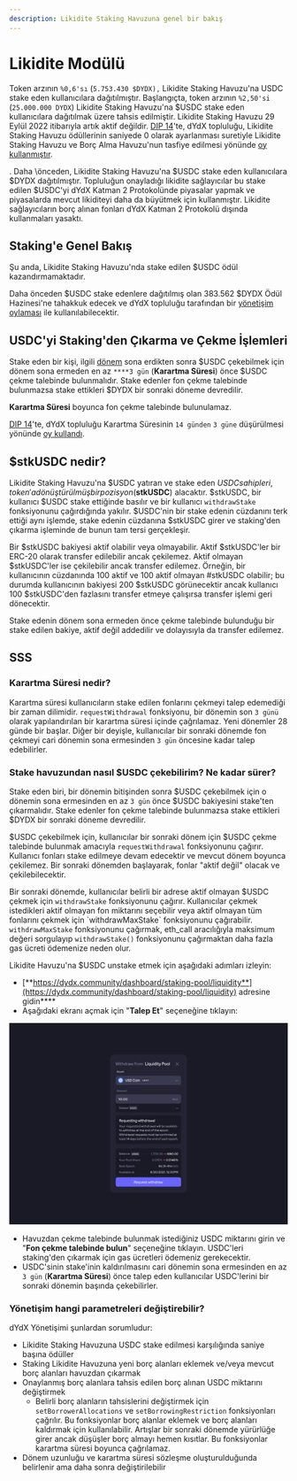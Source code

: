 ```yaml
---
description: Likidite Staking Havuzuna genel bir bakış
---
```


# Likidite Modülü

Token arzının `%0,6'sı` (`5.753.430 $DYDX),` Likidite Staking Havuzu'na USDC stake eden kullanıcılara dağıtılmıştır. Başlangıçta, token arzının `%2,50'si` (`25.000.000 DYDX`) Likidite Staking Havuzu'na $USDC stake eden kullanıcılara dağıtılmak üzere tahsis edilmiştir. Likidite Staking Havuzu 29 Eylül 2022 itibarıyla artık aktif değildir. [DIP 14](https://github.com/dydxfoundation/dip/blob/master/content/dips/DIP-14.md)'te, dYdX topluluğu, Likidite Staking Havuzu ödüllerinin saniyede 0 olarak ayarlanması suretiyle Likidite Staking Havuzu ve Borç Alma Havuzu'nun tasfiye edilmesi yönünde [oy kullanmıştır](https://dydx.community/dashboard/proposal/7).

.
Daha \\önceden, Likidite Staking Havuzu'na $USDC stake eden kullanıcılara $DYDX dağıtılmıştır. Topluluğun onayladığı likidite sağlayıcılar bu stake edilen $USDC'yi dYdX Katman 2 Protokolünde piyasalar yapmak ve piyasalarda mevcut likiditeyi daha da büyütmek için kullanmıştır. Likidite sağlayıcıların borç alınan fonları dYdX Katman 2 Protokolü dışında kullanmaları yasaktı.

## **Staking**'e Genel Bakış

Şu anda, Likidite Staking Havuzu'nda stake edilen $USDC ödül kazandırmamaktadır.

Daha önceden $USDC stake edenlere dağıtılmış olan 383.562 $DYDX Ödül Hazinesi'ne tahakkuk edecek ve dYdX topluluğu tarafından bir [yönetişim oylaması](https://docs.dydx.community/dydx-governance/voting-and-governance/governance-parameters) ile kullanılabilecektir.

## USDC'yi Staking'den Çıkarma ve Çekme İşlemleri

Stake eden bir kişi, ilgili [dönem](../start-here/epochs.md) sona erdikten sonra $USDC çekebilmek için dönem sona ermeden en az `****3 gün` (**Karartma Süresi**) önce $USDC çekme talebinde bulunmalıdır. Stake edenler fon çekme talebinde bulunmazsa stake ettikleri $DYDX bir sonraki döneme devredilir.

**Karartma Süresi** boyunca fon çekme talebinde bulunulamaz.

[DIP 14](https://github.com/dydxfoundation/dip/blob/master/content/dips/DIP-14.md)'te, dYdX topluluğu Karartma Süresinin `14 günden` `3 güne` düşürülmesi yönünde [oy kullandı](https://dydx.community/dashboard/proposal/7).

## $stkUSDC nedir?

Likidite Staking Havuzu'na $USDC yatıran ve stake eden $USDC sahipleri, token'a dönüştürülmüş bir pozisyon ($**stkUSDC**) alacaktır. $stkUSDC, bir kullanıcı $USDC stake ettiğinde basılır ve bir kullanıcı `withdrawStake` fonksiyonunu çağırdığında yakılır. $USDC'nin bir stake edenin cüzdanını terk ettiği aynı işlemde, stake edenin cüzdanına $stkUSDC girer ve staking'den çıkarma işleminde de bunun tam tersi gerçekleşir.

Bir $stkUSDC bakiyesi aktif olabilir veya olmayabilir. Aktif $stkUSDC'ler bir ERC-20 olarak transfer edilebilir ancak çekilemez. Aktif olmayan $stkUSDC'ler ise çekilebilir ancak transfer edilemez. Örneğin, bir kullanıcının cüzdanında 100 aktif ve 100 aktif olmayan #stkUSDC olabilir; bu durumda kullanıcının bakiyesi 200 $stkUSDC görünecektir ancak kullanıcı 100 $stkUSDC'den fazlasını transfer etmeye çalışırsa transfer işlemi geri dönecektir.

Stake edenin dönem sona ermeden önce çekme talebinde bulunduğu bir stake edilen bakiye, aktif değil addedilir ve dolayısıyla da transfer edilemez.

## SSS

### Karartma Süresi nedir?

Karartma süresi kullanıcıların stake edilen fonlarını çekmeyi talep edemediği bir zaman dilimidir. `requestWithdrawal` fonksiyonu, bir dönemin son `3 günü` olarak yapılandırılan bir karartma süresi içinde çağrılamaz. Yeni dönemler 28 günde bir başlar. Diğer bir deyişle, kullanıcılar bir sonraki dönemde fon çekmeyi cari dönemin sona ermesinden `3 gün` öncesine kadar talep edebilirler.

### Stake havuzundan nasıl $USDC çekebilirim? Ne kadar sürer?

Stake eden biri, bir dönemin bitişinden sonra $USDC çekebilmek için o dönemin sona ermesinden en az `3 gün` önce $USDC bakiyesini stake'ten çıkarmalıdır. Stake edenler fon çekme talebinde bulunmazsa stake ettikleri $DYDX bir sonraki döneme devredilir.

$USDC çekebilmek için, kullanıcılar bir sonraki dönem için $USDC çekme talebinde bulunmak amacıyla `requestWithdrawal` fonksiyonunu çağırır. Kullanıcı fonları stake edilmeye devam edecektir ve mevcut dönem boyunca çekilemez. Bir sonraki dönemden başlayarak, fonlar "aktif değil" olacak ve çekilebilecektir.

Bir sonraki dönemde, kullanıcılar belirli bir adrese aktif olmayan $USDC çekmek için `withdrawStake` fonksiyonunu çağırır. Kullanıcılar çekmek istedikleri aktif olmayan fon miktarını seçebilir veya aktif olmayan tüm fonlarını çekmek için \`withdrawMaxStake\` fonksiyonunu çağırabilir. `withdrawMaxStake` fonksiyonunu çağırmak, eth\_call aracılığıyla maksimum değeri sorgulayıp `withdrawStake()` fonksiyonunu çağırmaktan daha fazla gas ücreti ödemenize neden olur.

Likidite Havuzu'na $USDC unstake etmek için aşağıdaki adımları izleyin:

* [**https://dydx.community/dashboard/staking-pool/liquidity**](https://dydx.community/dashboard/staking-pool/liquidity) adresine gidin\*\*\*\*
* Aşağıdaki ekranı açmak için "**Talep Et**" seçeneğine tıklayın:

![Çekme talebi](../.gitbook/assets/1-withdraw-from-liquidity-pool.png)

* Havuzdan çekme talebinde bulunmak istediğiniz USDC miktarını girin ve "**Fon çekme talebinde bulun**" seçeneğine tıklayın. USDC'leri staking'den çıkarmak için gas ücretleri ödemeniz gerekecektir.
* USDC'sinin stake'inin kaldırılmasını cari dönemin sona ermesinden en az `3 gün` (**Karartma Süresi**) önce talep eden kullanıcılar USDC'lerini bir sonraki dönemin başında çekebilirler.

### Yönetişim hangi parametreleri değiştirebilir?

dYdX Yönetişimi şunlardan sorumludur:

* Likidite Staking Havuzuna USDC stake edilmesi karşılığında saniye başına ödüller
* Staking Likidite Havuzuna yeni borç alanları eklemek ve/veya mevcut borç alanları havuzdan çıkarmak
* Onaylanmış borç alanlara tahsis edilen borç alınan USDC miktarını değiştirmek
  * Belirli borç alanların tahsislerini değiştirmek için `setBorrowerAllocations` ve `setBorrowingRestriction` fonksiyonları çağrılır. Bu fonksiyonlar borç alanlar eklemek ve borç alanları kaldırmak için kullanılabilir. Artışlar bir sonraki dönemde yürürlüğe girer ancak düşüşler borç almayı hemen kısıtlar. Bu fonksiyonlar karartma süresi boyunca çağrılamaz.
* Dönem uzunluğu ve karartma süresi sözleşme oluşturulduğunda belirlenir ama daha sonra değiştirilebilir
